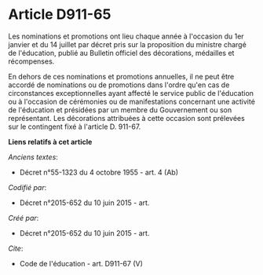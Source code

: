 # Article D911-65

Les nominations et promotions ont lieu chaque année à l'occasion du 1er janvier et du 14 juillet par décret pris sur la
proposition du ministre chargé de l'éducation, publié au Bulletin officiel des décorations, médailles et récompenses. 

En dehors de ces nominations et promotions annuelles, il ne peut être accordé de nominations ou de promotions dans l'ordre
qu'en cas de circonstances exceptionnelles ayant affecté le service public de l'éducation ou à l'occasion de cérémonies ou de
manifestations concernant une activité de l'éducation et présidées par un membre du Gouvernement ou son représentant. Les
décorations attribuées à cette occasion sont prélevées sur le contingent fixé à l'article D. 911-67.

**Liens relatifs à cet article**

_Anciens textes_:

  - Décret n°55-1323 du 4 octobre 1955 - art. 4 (Ab)

_Codifié par_:

  - Décret n°2015-652 du 10 juin 2015 - art.

_Créé par_:

  - Décret n°2015-652 du 10 juin 2015 - art.

_Cite_:

  - Code de l'éducation - art. D911-67 (V)
